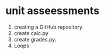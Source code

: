 # unit asseessments
1. creating a GitHub repository
2. create calc.py
3.  create grades.py.
4. Loops

